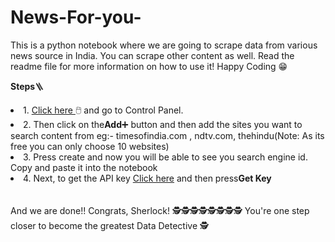 # News-For-you-
This is a python notebook where we are going to scrape data from various news source in India. You can scrape other content as well. Read the readme file for more information on how to use it! Happy Coding 😁

<b>Steps</b>🪜
<li>      1. <a href='https://developers.google.com/custom-search/docs/tutorial/creatingcse'> Click here </a> 🖱️ and go to Control Panel.
<li>      2. Then click on the<b>Add</b>➕ button and then add the sites you want to search content from eg:- timesofindia.com , ndtv.com, thehindu(Note: As its free you can only choose 10 websites)
<li>      3. Press create and now you will be able to see you search engine id. Copy and paste it into the notebook
<li>      4. Next, to get the API key <a href='https://developers.google.com/custom-search/v1/introduction'> Click here</a> and then press<b>Get Key</b><br><br><br>
  And we are done!! Congrats, Sherlock! 🕵️🕵️🕵️🕵️🕵️🕵️🕵️🕵️ You're one step closer to become the greatest Data Detective 🕵️
  
